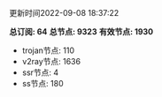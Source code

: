更新时间2022-09-08 18:37:22

**总订阅: 64**
**总节点: 9323**
**有效节点: 1930**
- trojan节点: 110
- v2ray节点: 1636
- ssr节点: 4
- ss节点: 180
